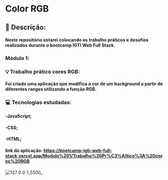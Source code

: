 # Color RGB

## 🔖 Descrição:

 #### Neste repositório estarei colocando os trabalho práticos e desafios realizados  durante o bootcamp IGTI Web Full Stack.
 
 ### Módulo 1:
  ### 💡 Trabalho prático cores RGB:
  #### Foi criado uma aplicação que modifica a cor de um background a partir de diferentes ranges utilizando a função RGB.
   ### 💻 Tecnologias estudadas:
   #### -JavaScript;
 
   #### -CSS;
 
   #### -HTML;
   
   #### link da aplicação: https://bootcamp-igti-web-full-stack.vercel.app/Modulo%201/Trabalho%20Pr%C3%A1tico%3A%20cores%20RGB
   
 ![127 0 0 1_5500_](https://user-images.githubusercontent.com/62624302/88134551-4b3f8b80-cbbb-11ea-8268-4139fa8205ad.png)
